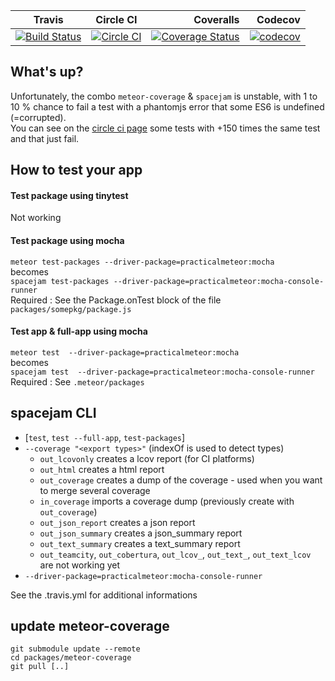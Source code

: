 | Travis                                                                                                                                                |                                                                      Circle CI                                                                     |                                                                                                                                                                                      Coveralls |                                                                                                                                                      Codecov |
| ----------------------------------------------------------------------------------------------------------------------------------------------------- | :------------------------------------------------------------------------------------------------------------------------------------------------: | ---------------------------------------------------------------------------------------------------------------------------------------------------------------------------------------------: | -----------------------------------------------------------------------------------------------------------------------------------------------------------: |
| [![Build Status](https://travis-ci.org/serut/meteor-coverage-app-exemple.svg?branch=master)](https://travis-ci.org/serut/meteor-coverage-app-exemple) | [![Circle CI](https://circleci.com/gh/serut/meteor-coverage-app-exemple.svg?style=svg)](https://circleci.com/gh/serut/meteor-coverage-app-exemple) | [![Coverage Status](https://coveralls.io/repos/github/serut/meteor-coverage-app-exemple/badge.svg?branch=master)](https://coveralls.io/github/serut/meteor-coverage-app-exemple?branch=master) | [![codecov](https://codecov.io/gh/serut/meteor-coverage-app-exemple/branch/master/graph/badge.svg)](https://codecov.io/gh/serut/meteor-coverage-app-exemple) |

## What's up?

Unfortunately, the combo `meteor-coverage` & `spacejam` is unstable, with 1 to 10 % chance to fail a test with a phantomjs error that some ES6 is undefined (=corrupted).  
You can see on the [circle ci page](https://circleci.com/gh/serut/meteor-coverage-app-exemple) some tests with +150 times the same test and that just fail.

## How to test your app

#### Test package using tinytest

Not working

#### Test package using mocha

`meteor test-packages --driver-package=practicalmeteor:mocha`  
becomes  
`spacejam test-packages --driver-package=practicalmeteor:mocha-console-runner`  
Required : See the Package.onTest block of the file `packages/somepkg/package.js`  

#### Test app & full-app using mocha

`meteor test  --driver-package=practicalmeteor:mocha`  
becomes  
`spacejam test  --driver-package=practicalmeteor:mocha-console-runner`  
Required : See `.meteor/packages`

## spacejam  CLI

-   [`test`,  `test --full-app`, `test-packages`]
-   `--coverage "<export types>"` (indexOf is used to detect types)
    -   `out_lcovonly` creates a lcov report (for CI platforms)
    -   `out_html` creates a html report
    -   `out_coverage` creates a dump of the coverage - used when you want to merge several coverage
    -   `in_coverage` imports a coverage dump (previously create with `out_coverage`)
    -   `out_json_report` creates a json report
    -   `out_json_summary` creates a json_summary report
    -   `out_text_summary` creates a text_summary report
    -   `out_teamcity`, `out_cobertura`, `out_lcov_`, `out_text_`, `out_text_lcov` are not working yet
-   `--driver-package=practicalmeteor:mocha-console-runner`

See the .travis.yml for additional informations

## update meteor-coverage

    git submodule update --remote
    cd packages/meteor-coverage
    git pull [..]

